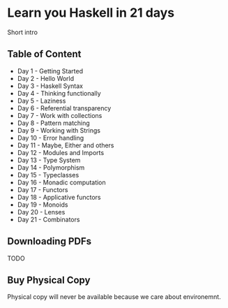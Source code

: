 # Learn you Haskell in 21 days

Short intro

## Table of Content

* Day 1 - Getting Started
* Day 2 - Hello World
* Day 3 - Haskell Syntax
* Day 4 - Thinking functionally
* Day 5 - Laziness
* Day 6 - Referential transparency
* Day 7 - Work with collections
* Day 8 - Pattern matching
* Day 9 - Working with Strings
* Day 10 - Error handling
* Day 11 - Maybe, Either and others
* Day 12 - Modules and Imports
* Day 13 - Type System
* Day 14 - Polymorphism
* Day 15 - Typeclasses
* Day 16 - Monadic computation
* Day 17 - Functors
* Day 18 - Applicative functors
* Day 19 - Monoids
* Day 20 - Lenses
* Day 21 - Combinators
 
## Downloading PDFs

TODO

## Buy Physical Copy

Physical copy will never be available because we care about environemnt.
